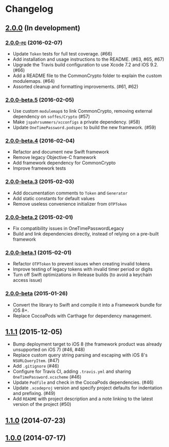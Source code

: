 # Changelog

## [2.0.0][master] (In development)

### [2.0.0-rc][] (2016-02-07)
- Update `Token` tests for full test coverage. (#66)
- Add installation and usage instructions to the README. (#63, #65, #67)
- Upgrade the Travis build configuration to use Xcode 7.2 and iOS 9.2. (#66)
- Add a README file to the CommonCrypto folder to explain the custom modulemaps. (#64)
- Assorted cleanup and formatting improvements. (#61, #62)

### [2.0.0-beta.5][] (2016-02-05)
- Use custom `modulemap`s to link CommonCrypto, removing external dependency on `soffes/Crypto` (#57)
- Make `jspahrsummers/xcconfigs` a private dependency. (#58)
- Update `OneTimePassword.podspec` to build the new framework. (#59) 

### [2.0.0-beta.4][] (2016-02-04)
- Refactor and document new Swift framework
- Remove legacy Objective-C framework
- Add framework dependency for CommonCrypto
- Improve framework tests

### [2.0.0-beta.3][] (2015-02-03)
- Add documentation comments to `Token` and `Generator`
- Add static constants for default values
- Remove useless convenience initializer from `OTPToken`

### [2.0.0-beta.2][] (2015-02-01)
- Fix compatibility issues in OneTimePasswordLegacy
- Build and link dependencies directly, instead of relying on a pre-built framework

### [2.0.0-beta.1][] (2015-02-01)
- Refactor `OTPToken` to prevent issues when creating invalid tokens
- Improve testing of legacy tokens with invalid timer period or digits
- Turn off Swift optimizations in Release builds (to avoid a keychain access issue)

### [2.0.0-beta][] (2015-01-26)
- Convert the library to Swift and compile it into a Framework bundle for iOS 8+.
- Replace CocoaPods with Carthage for dependency management.

## [1.1.1][] (2015-12-05)
- Bump deployment target to iOS 8 (the framework product was already unsupported on iOS 7) (#46, #48)
- Replace custom query string parsing and escaping with iOS 8's `NSURLQueryItem`. (#47)
- Add `.gitignore` (#46)
- Configure for Travis CI, adding `.travis.yml` and sharing `OneTimePassword.xcscheme` (#46)
- Update `Podfile` and check in the CocoaPods dependencies. (#46)
- Update `.xcodeproj` version and specify project defaults for indentation and prefixing. (#49)
- Add `README` with project description and a note linking to the latest version of the project (#50)

## [1.1.0][] (2014-07-23)

## [1.0.0][] (2014-07-17)

[master]: https://github.com/mattrubin/OneTimePassword/compare/1.1.1...master

[2.0.0-rc]: https://github.com/mattrubin/OneTimePassword/compare/2.0.0-beta.5...2.0.0
[2.0.0-beta.5]: https://github.com/mattrubin/OneTimePassword/compare/2.0.0-beta.4...2.0.0-beta.5
[2.0.0-beta.4]: https://github.com/mattrubin/OneTimePassword/compare/2.0.0-beta.3...2.0.0-beta.4
[2.0.0-beta.3]: https://github.com/mattrubin/OneTimePassword/compare/2.0.0-beta.2...2.0.0-beta.3
[2.0.0-beta.2]: https://github.com/mattrubin/OneTimePassword/compare/2.0.0-beta.1...2.0.0-beta.2
[2.0.0-beta.1]: https://github.com/mattrubin/OneTimePassword/compare/2.0.0-beta...2.0.0-beta.1
[2.0.0-beta]: https://github.com/mattrubin/OneTimePassword/compare/1.1.1...2.0.0-beta
[1.1.1]: https://github.com/mattrubin/OneTimePassword/compare/1.1.0...1.1.1
[1.1.0]: https://github.com/mattrubin/OneTimePassword/compare/1.0.0...1.1.0
[1.0.0]: https://github.com/mattrubin/OneTimePassword/tree/1.0.0
